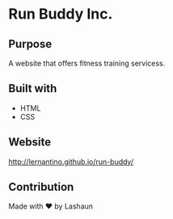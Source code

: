 # Run Buddy Inc.

## Purpose
A website that offers fitness training servicess.

## Built with 
* HTML
* CSS

## Website
http://lernantino.github.io/run-buddy/

## Contribution
Made with ❤️ by Lashaun
